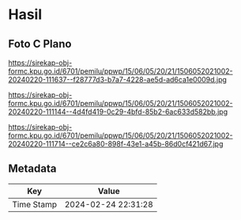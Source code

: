 # Hasil

## Foto C Plano

https://sirekap-obj-formc.kpu.go.id/6701/pemilu/ppwp/15/06/05/20/21/1506052021002-20240220-111637--f28777d3-b7a7-4228-ae5d-ad6ca1e0009d.jpg

https://sirekap-obj-formc.kpu.go.id/6701/pemilu/ppwp/15/06/05/20/21/1506052021002-20240220-111144--4d4fd419-0c29-4bfd-85b2-6ac633d582bb.jpg

https://sirekap-obj-formc.kpu.go.id/6701/pemilu/ppwp/15/06/05/20/21/1506052021002-20240220-111714--ce2c6a80-898f-43e1-a45b-86d0cf421d67.jpg


## Metadata

| Key        | Value               |
| ---------- | ------------------- |
| Time Stamp | 2024-02-24 22:31:28 |



